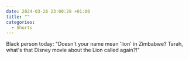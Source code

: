 ```yaml
---
date: 2024-03-26 23:00:28 +01:00
title: ""
categories:
  - Shorts
---
```


Black person today: "Doesn't your name mean 'lion' in Zimbabwe? Tarah, what's that Disney movie about the Lion called again?!"
